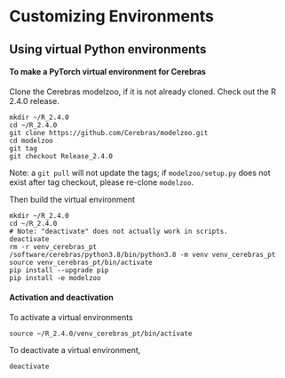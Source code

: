 # Customizing Environments

## Using virtual Python environments

#### To make a PyTorch virtual environment for Cerebras

Clone the Cerebras modelzoo, if it is not already cloned. Check out the R 2.4.0 release.

```console
mkdir ~/R_2.4.0
cd ~/R_2.4.0
git clone https://github.com/Cerebras/modelzoo.git
cd modelzoo
git tag
git checkout Release_2.4.0
```
Note: a `git pull` will not update the tags; if `modelzoo/setup.py` does not exist after tag checkout, please re-clone `modelzoo`.


Then build the virtual environment

```console
mkdir ~/R_2.4.0
cd ~/R_2.4.0
# Note: "deactivate" does not actually work in scripts.
deactivate
rm -r venv_cerebras_pt
/software/cerebras/python3.8/bin/python3.8 -m venv venv_cerebras_pt
source venv_cerebras_pt/bin/activate
pip install --upgrade pip
pip install -e modelzoo
```

<!--- No longer any TensorFlow wheel
#### To make a TensorFlow virtual environment for Cerebras
--->

#### Activation and deactivation

To activate a virtual environments

```console
source ~/R_2.4.0/venv_cerebras_pt/bin/activate
```

To deactivate a virtual environment,

```console
deactivate
```
